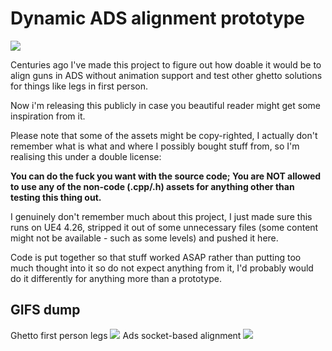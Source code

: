 Dynamic ADS alignment prototype
===

![](GIFS/dynamic-aim.gif)

Centuries ago I've made this project to figure out how doable it would be to align guns in ADS without animation support and test other ghetto solutions for things like legs in first person.

Now i'm releasing this publicly in case you beautiful reader might get some inspiration from it.

Please note that some of the assets might be copy-righted, I actually don't remember what is what and where I possibly bought stuff from, so I'm realising this under a double license:

**You can do the fuck you want with the source code; You are NOT allowed to use any of the non-code (.cpp/.h) assets for anything other than testing this thing out.**

I genuinely don't remember much about this project, I just made sure this runs on UE4 4.26, stripped it out of some unnecessary files (some content might not be available - such as some levels) and pushed it here. 

Code is put together so that stuff worked ASAP rather than putting too much thought into it so do not expect anything from it, I'd probably would do it differently for anything more than a prototype.

## GIFS dump
Ghetto first person legs
![](GIFS/ghetto-legs.gif)
Ads socket-based alignment
![](GIFS/socket-alignment.gif)
